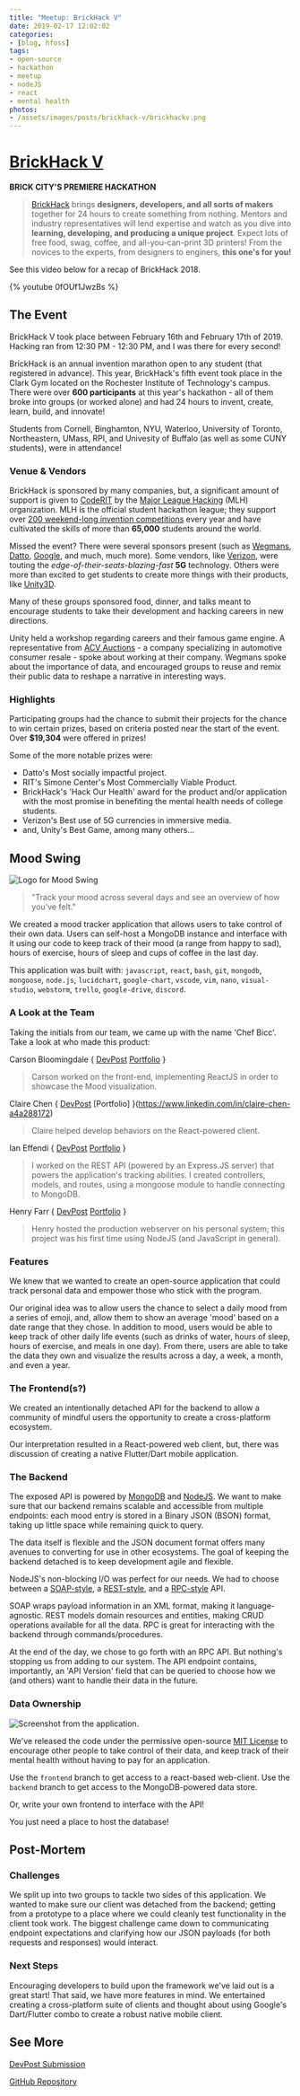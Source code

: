 ```yaml
---
title: "Meetup: BrickHack V"
date: 2019-02-17 12:02:02
categories: 
- [blog, hfoss]
tags:
- open-source
- hackathon
- meetup
- nodeJS
- react
- mental health
photos:
- /assets/images/posts/brickhack-v/brickhackv.png
---
```


# [BrickHack V](https://brickhackv.devpost.com/) #

**BRICK CITY'S PREMIERE HACKATHON**

> [BrickHack](https://brickhack.io/) brings **designers, developers, and all sorts of makers** together for 24 hours to create something from nothing. Mentors and industry representatives will lend expertise and watch as you dive into **learning, developing, and producing a unique project**. Expect lots of free food, swag, coffee, and all-you-can-print 3D printers! From the novices to the experts, from designers to enginers, **this one's for you!**

See this video below for a recap of BrickHack 2018.

{% youtube 0fOUf1JwzBs %}

## The Event ##

BrickHack V took place between February 16th and February 17th of 2019. Hacking ran from 12:30 PM - 12:30 PM, and I was there for every second!

BrickHack is an annual invention marathon open to any student (that registered in advance). This year, BrickHack's fifth event took place in the Clark Gym located on the Rochester Institute of Technology's campus. There were over **600 participants** at this year's hackathon - all of them broke into groups (or worked alone) and had 24 hours to invent, create, learn, build, and innovate!

Students from Cornell, Binghamton, NYU, Waterloo, University of Toronto, Northeastern, UMass, RPI, and Univesity of Buffalo (as well as some CUNY students), were in attendance!

### Venue & Vendors ###

BrickHack is sponsored by many companies, but, a significant amount of support is given to [CodeRIT](https://coderit.org/) by the [Major League Hacking](https://mlh.io) (MLH) organization. MLH is the official student hackathon league; they support over [200 weekend-long invention competitions](http://mlh.io/events) every year and have cultivated the skills of more than **65,000** students around the world.

Missed the event? There were several sponsors present (such as [Wegmans](https://www.wegmans.com/), [Datto](https://www.datto.com/), [Google](https://www.google.com/), and much, much more). Some vendors, like [Verizon](https://www.verizonwireless.com/), were touting the *edge-of-their-seats-blazing-fast* **5G** technology. Others were more than excited to get students to create more things with their products, like [Unity3D](https://unity3d.com/). 

Many of these groups sponsored food, dinner, and talks meant to encourage students to take their development and hacking careers in new directions.

Unity held a workshop regarding careers and their famous game engine. A representative from [ACV Auctions](https://www.acvauctions.com/) - a company specializing in automotive consumer resale - spoke about working at their company. Wegmans spoke about the importance of data, and encouraged groups to reuse and remix their public data to reshape a narrative in interesting ways.

### Highlights ###

Participating groups had the chance to submit their projects for the chance to win certain prizes, based on criteria posted near the start of the event. Over **$19,304** were offered in prizes!

Some of the more notable prizes were:

- Datto's Most socially impactful project.
- RIT's Simone Center's Most Commercially Viable Product.
- BrickHack's 'Hack Our Health' award for the product and/or application with the most promise in benefiting the mental health needs of college students.
- Verizon's Best use of 5G currencies in immersive media.
- and, Unity's Best Game, among many others...

## Mood Swing ##

![Logo for Mood Swing](/assets/images/posts/brickhack-v/logo.png)

> "Track your mood across several days and see an overview of how you've felt."

We created a mood tracker application that allows users to take control of their own data. Users can self-host a MongoDB instance and interface with it using our code to keep track of their mood (a range from happy to sad), hours of exercise, hours of sleep and cups of coffee in the last day.

This application was built with: `javascript`, `react`, `bash`, `git`, `mongodb`, `mongoose`, `node.js`, `lucidchart`, `google-chart`, `vscode`, `vim`, `nano`, `visual-studio`, `webstorm`, `trello`, `google-drive`, `discord`.

### A Look at the Team ###

Taking the initials from our team, we came up with the name 'Chef Bicc'. Take a look at who made this product:

Carson Bloomingdale 
{ [DevPost](https://devpost.com/carsonbloomingdale)
[Portfolio](https://carsonbloomingdale.com/) }
> Carson worked on the front-end, implementing ReactJS in order to showcase the Mood visualization.

Claire Chen
{ [DevPost](https://devpost.com/ClaireChen)
[Portfolio] }(https://www.linkedin.com/in/claire-chen-a4a288172)
> Claire helped develop behaviors on the React-powered client.

Ian Effendi
{ [DevPost](https://devpost.com/rimij405)
[Portfolio](https://rimij405.github.io/) }
> I worked on the REST API (powered by an Express.JS server) that powers the application's tracking abilities. I created controllers, models, and routes, using a mongoose module to handle connecting to MongoDB.

Henry Farr
{ [DevPost](https://devpost.com/hfarr)
[Portfolio](https://www.linkedin.com/in/henry-farr-a191b6172) }
> Henry hosted the production webserver on his personal system; this project was his first time using NodeJS (and JavaScript in general).

### Features ###

We knew that we wanted to create an open-source application that could track personal data and empower those who stick with the program.

Our original idea was to allow users the chance to select a daily mood from a series of emoji, and, allow them to show an average 'mood' based on a date range that they chose. In addition to mood, users would be able to keep track of other daily life events (such as drinks of water, hours of sleep, hours of exercise, and meals in one day). From there, users are able to take the data they own and visualize the results across a day, a week, a month, and even a year.

### The Frontend(s?) ###

We created an intentionally detached API for the backend to allow a community of mindful users the opportunity to create a cross-platform ecosystem.

Our interpretation resulted in a React-powered web client, but, there was discussion of creating a native Flutter/Dart mobile application.

### The Backend ###

The exposed API is powered by [MongoDB]() and [NodeJS](). We want to make sure that our backend remains scalable and accessible from multiple endpoints: each mood entry is stored in a Binary JSON (BSON) format, taking up little space while remaining quick to query. 

The data itself is flexible and the JSON document format offers many avenues to converting for use in other ecosystems. The goal of keeping the backend detached is to keep development agile and flexible. 

NodeJS's non-blocking I/O was perfect for our needs. We had to choose between a [SOAP-style](https://www.soapui.org/learn/api/soap-vs-rest-api.html),  a [REST-style](https://medium.freecodecamp.org/building-a-simple-node-js-api-in-under-30-minutes-a07ea9e390d2), and a [RPC-style](https://scotch.io/@alloys/how-to-build-an-rpc-based-api-with-nodejs) API. 

SOAP wraps payload information in an XML format, making it language-agnostic. REST models domain resources and entities, making CRUD operations available for all the data. RPC is great for interacting with the backend through commands/procedures.

At the end of the day, we chose to go forth with an RPC API. But nothing's stopping us from adding to our system. The API endpoint contains, importantly, an 'API Version' field that can be queried to choose how we (and others) want to handle their data in the future.

### Data Ownership ###

![Screenshot from the application.](/assets/images/posts/brickhack-v/screenshot.jpg)

We've released the code under the permissive open-source [MIT License](https://opensource.org/licenses/MIT) to encourage other people to take control of their data, and keep track of their mental health without having to pay for an application.

Use the `frontend` branch to get access to a react-based web-client. Use the `backend` branch to get access to the MongoDB-powered data store.

Or, write your own frontend to interface with the API!

You just need a place to host the database!

## Post-Mortem ##

### Challenges ###

We split up into two groups to tackle two sides of this application. We wanted to make sure our client was detached from the backend; getting from a prototype to a place where we could cleanly test functionality in the client took work. The biggest challenge came down to communicating endpoint expectations and clarifying how our JSON payloads (for both requests and responses) would interact.

### Next Steps ###

Encouraging developers to build upon the framework we've laid out is a great start! That said, we have more features in mind. We entertained creating a cross-platform suite of clients and thought about using Google's Dart/Flutter combo to create a robust native mobile client.

## See More ##

[DevPost Submission](https://devpost.com/software/brickhack-v-chefbicc)

[GitHub Repository](https://github.com/rimij405/brickhack-v-chefbicc)